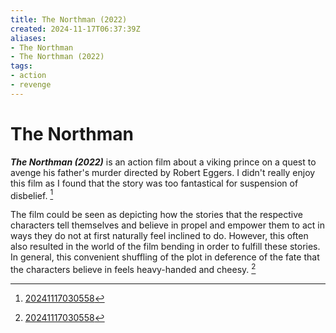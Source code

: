 ```yaml
---
title: The Northman (2022)
created: 2024-11-17T06:37:39Z
aliases:
- The Northman
- The Northman (2022)
tags:
- action
- revenge
---
```


# The Northman

_**The Northman (2022)**_ is an action film about a viking prince on a quest to avenge his father's murder directed by Robert Eggers. I didn't really enjoy this film as I found that the story was too fantastical for suspension of disbelief. [^1]

The film could be seen as depicting how the stories that the respective characters tell themselves and believe in propel and empower them to act in ways they do not at first naturally feel inclined to do. However, this often also resulted in the world of the film bending in order to fulfill these stories. In general, this convenient shuffling of the plot in deference of the fate that the characters believe in feels heavy-handed and cheesy. [^1]

[^1]: [20241117030558](../entries/20241117030558.md)
